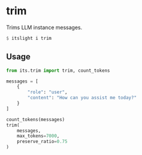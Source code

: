 # trim
Trims LLM instance messages.

```haskell
$ itslight i trim
```

## Usage
```python
from its.trim import trim, count_tokens

messages = [
    {
        "role": "user",
        "content": "How can you assist me today?"
    }
]

count_tokens(messages)
trim(
    messages,
    max_tokens=7000,
    preserve_ratio=0.75
)
```
